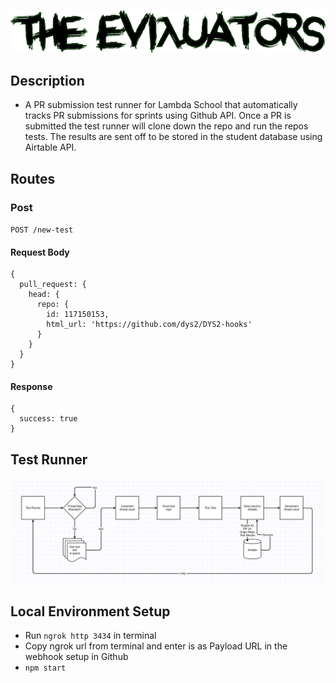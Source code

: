 ![The Eviluators](./images/eviluators.png)

## Description
* A PR submission test runner for Lambda School that automatically tracks PR submissions for sprints using Github API. Once a PR is submitted the test runner will clone down the repo and run the repos tests.  The results are sent off to be stored in the student database using Airtable API.


## Routes

### Post

`POST /new-test`

#### Request Body
```
{
  pull_request: {
    head: {
      repo: {
        id: 117150153,
        html_url: 'https://github.com/dys2/DYS2-hooks'
      }
    }
  }
}
```
#### Response
```
{
  success: true
}
```
 ## Test Runner
 ![Test Runner State](./images/eviluatorTRState.png)

## Local Environment Setup
* Run `ngrok http 3434` in terminal
* Copy ngrok url from terminal and enter is as Payload URL in the webhook setup in Github
* `npm start`